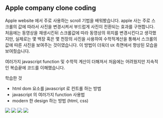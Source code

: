 ## Apple company clone coding
Apple website 에서 주로 사용하는 scroll 기법을 배워봤습니다.
apple 사는 주로 스크롤의 값에 따라서 사진을 변경시켜서 부드럽게 사진이 전환되는 효과를 구현합니다.
처음에는 동영상을 재생시킨뒤 스크롤값에 따라 동영상의 위치를 변경시킨다고 생각했지만, 실제로는 몇 백장 혹은 몇 천장의 사진을 사용하여 
수학적계산을 통해서 스크롤의 값에 따른 사진을 보여주는 것이였습니다. 이 방법이 더욱더 `UX` 측면에서 향상된 모습을 보여줬습니다.

여러가지 javascript function 및 수학적 계산이 더해져서 처음에는 어려웠지만 지속적인 복습끝에 코드를 이해했습니다.


학습한 것 

- html dom 요소를 javascript 로 컨트롤 하는 방법
- javascript 의 여러가지 function 사용법
- modern 한 design 하는 방법 (html, css)


<img src="https://cdn.inflearn.com/public/files/courses/325248/a6131d8c-c816-4977-8dcb-6f16c522d3e5/001.GIF"/>
<img src="https://cdn.inflearn.com/public/files/courses/325248/696d0131-bde1-402a-b8b9-732c00aeb3c6/002.GIF"/>

<img src="https://cdn.inflearn.com/public/files/courses/325248/c02e87e5-492b-4d62-a303-71209abfe627/003.GIF"/>

<img src="https://cdn.inflearn.com/public/files/courses/325248/ec571520-b988-4fcb-b52c-f82c5b4fe59e/004.GIF"/>

